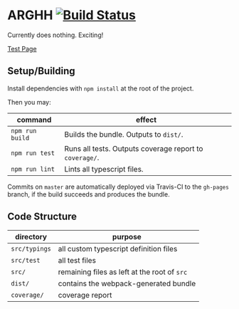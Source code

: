 # ARGHH [![Build Status](https://travis-ci.org/fmilitao/arghh.svg?branch=master)](https://travis-ci.org/fmilitao/arghh)

Currently does nothing. Exciting!

[Test Page](https://fmilitao.github.io/arghh/)

## Setup/Building

Install dependencies with `npm install` at the root of the project.

Then you may:

|command|effect|
|---|---|
|`npm run build`|Builds the bundle. Outputs to `dist/`.|
|`npm run test`|Runs all tests. Outputs coverage report to `coverage/`.|
|`npm run lint`|Lints all typescript files.|

Commits on `master` are automatically deployed via Travis-CI to the `gh-pages` branch, if the build succeeds and produces the bundle.

## Code Structure

|directory|purpose|
|---|---|
|`src/typings`|all custom typescript definition files|
|`src/test`|all test files|
|`src/`|remaining files as left at the root of `src`|
|`dist/`|contains the webpack-generated bundle|
|`coverage/`|coverage report|
